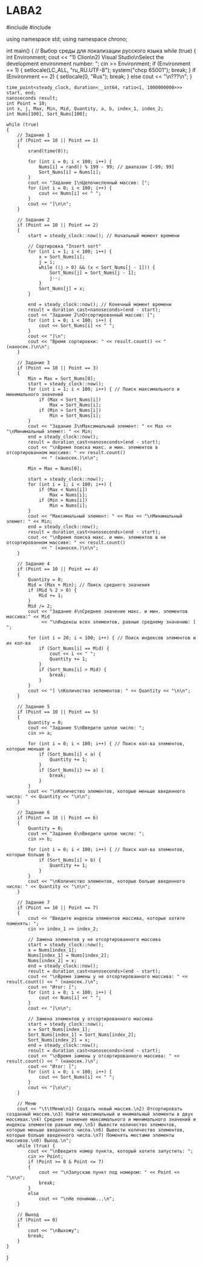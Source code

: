 # LABA2
#include <iostream>
#include <chrono>

using namespace std;
using namespace chrono;


int main() {
    // Выбор среды для локализации русского языка
    while (true)
    {
        int Environment;
        cout << "1) Clion\n2) Visual Studio\nSelect the development environment number: ";
        cin >> Environment;
        if (Environment == 1) {
            setlocale(LC_ALL, "ru_RU.UTF-8");
            system("chcp 65001");
            break;
        }
        if (Environment == 2) {
            setlocale(0, "Rus");
            break;
        }
        else
            cout << "\n???\n";
    }

    time_point<steady_clock, duration<__int64, ratio<1, 1000000000>>> start, end;
    nanoseconds result;
    int Point = 10;
    int x, j, Max, Min, Mid, Quantity, a, b, index_1, index_2;
    int Nums[100], Sort_Nums[100];

    while (true)
    {
        // Задание 1
        if (Point == 10 || Point == 1)
        {
            srand(time(0));

            for (int i = 0; i < 100; i++) {
                Nums[i] = rand() % 199 - 99; // диапазон [-99; 99]
                Sort_Nums[i] = Nums[i];
            }
            cout << "Задание 1\nЦелочисленный масcив: [";
            for (int i = 0; i < 100; i++) {
                cout << Nums[i] << " ";
            }
            cout << "]\n\n";
        }

        // Задание 2
        if (Point == 10 || Point == 2)
        {
            start = steady_clock::now(); // Начальный момент времени

            // Cортировка "Insert sort"
            for (int i = 1; i < 100; i++) {
                x = Sort_Nums[i];
                j = i;
                while ((j > 0) && (x < Sort_Nums[j - 1])) {
                    Sort_Nums[j] = Sort_Nums[j - 1];
                    j--;
                }
                Sort_Nums[j] = x;
            }

            end = steady_clock::now(); // Конечный момент времени
            result = duration_cast<nanoseconds>(end - start);
            cout << "Задание 2\nОтсортированный масcив: [";
            for (int i = 0; i < 100; i++) {
                cout << Sort_Nums[i] << " ";
            }
            cout << "]\n";
            cout << "Время сортировки: " << result.count() << " (наносек.)\n\n";
        }

        // Задание 3
        if (Point == 10 || Point == 3)
        {
            Min = Max = Sort_Nums[0];
            start = steady_clock::now();
            for (int i = 1; i < 100; i++) { // Поиск максимального и минимального значений
                if (Max < Sort_Nums[i])
                    Max = Sort_Nums[i];
                if (Min > Sort_Nums[i])
                    Min = Sort_Nums[i];
            }
            cout << "Задание 3\nМаксимальный элемент: " << Max << "\nМинимальный элемет: " << Min;
            end = steady_clock::now();
            result = duration_cast<nanoseconds>(end - start);
            cout << "\nВремя поиска макс. и мин. элементов в отсортированном массиве: " << result.count()
                 << " (наносек.)\n\n";

            Min = Max = Nums[0];

            start = steady_clock::now();
            for (int i = 1; i < 100; i++) {
                if (Max < Nums[i])
                    Max = Nums[i];
                if (Min > Nums[i])
                    Min = Nums[i];
            }
            cout << "Максимальный элемент: " << Max << "\nМинимальный элемет: " << Min;
            end = steady_clock::now();
            result = duration_cast<nanoseconds>(end - start);
            cout << "\nВремя поиска макс. и мин. элементов в не отсортированном массиве: " << result.count()
                 << " (наносек.)\n\n";
        }

        // Задание 4
        if (Point == 10 || Point == 4)
        {
            Quantity = 0;
            Mid = (Max + Min); // Поиск среднего значения
            if (Mid % 2 > 0) {
                Mid += 1;
            }
            Mid /= 2;
            cout << "Задание 4\nСреднее значение макс. и мин. элементов массива:" << Mid
                 << "\nИндексы всех элементов, равные среднему значению: [ ";

            for (int i = 20; i < 100; i++) { // Поиск индексов элементов и их кол-ва
                if (Sort_Nums[i] == Mid) {
                    cout << i << " ";
                    Quantity += 1;
                }
                if (Sort_Nums[i] > Mid) {
                    break;
                }
            }
            cout << "] \nКоличество эелементов: " << Quantity << "\n\n";
        }

        // Задание 5
        if (Point == 10 || Point == 5)
        {
            Quantity = 0;
            cout << "Задание 5\nВведите целое число: ";
            cin >> a;

            for (int i = 0; i < 100; i++) { // Поиск кол-ва элементов, которые меньше а
                if (Sort_Nums[i] < a) {
                    Quantity += 1;
                }
                if (Sort_Nums[i] >= a) {
                    break;
                }
            }
            cout << "\nКоличество элементов, которые меньше введенного числа: " << Quantity << "\n\n";
        }

        // Задание 6
        if (Point == 10 || Point == 6)
        {
            Quantity = 0;
            cout << "Задание 6\nВведите целое число: ";
            cin >> b;

            for (int i = 0; i < 100; i++) { // Поиск кол-ва элементов, которые больше b
                if (Sort_Nums[i] > b) {
                    Quantity += 1;
                }
            }
            cout << "\nКоличество элементов, которые больше введенного числа: " << Quantity << "\n\n";
        }

        // Задание 7
        if (Point == 10 || Point == 7)
        {
            cout << "Введите индексы элементов массива, которые хотите поменять: ";
            cin >> index_1 >> index_2;

            // Замена элементов у не отсортированного массива
            start = steady_clock::now();
            x = Nums[index_1];
            Nums[index_1] = Nums[index_2];
            Nums[index_2] = x;
            end = steady_clock::now();
            result = duration_cast<nanoseconds>(end - start);
            cout << "\nВремя замены у не отсортированного массива: " << result.count() << " (наносек.)\n";
            cout << "Итог: [";
            for (int i = 0; i < 100; i++) {
                cout << Nums[i] << " ";
            }
            cout << "]\n\n";

            // Замена элементов у отсортированного массива
            start = steady_clock::now();
            x = Sort_Nums[index_1];
            Sort_Nums[index_1] = Sort_Nums[index_2];
            Sort_Nums[index_2] = x;
            end = steady_clock::now();
            result = duration_cast<nanoseconds>(end - start);
            cout << "\nВремя замены у отсортированного массива: " << result.count() << " (наносек.)\n";
            cout << "Итог: [";
            for (int i = 0; i < 100; i++) {
                cout << Sort_Nums[i] << " ";
            }
            cout << "]\n\n";
        }

        // Меню
        cout << "\t\tМеню\n1) Создать новый массив.\n2) Отсортировать созданный массив.\n3) Найти максимальный и мнимальный элементы в двух массивах.\n4) Среднее значение максимального и минимального значений и индексы элементов равные ему.\n5) Вывести количество элементов, которые меньше введенного числа.\n6) Вывести количество элементов, которые больше введенного числа.\n7) Поменять местами элементы массивов.\n0) Выход.\n";
        while (true) {
            cout << "\nВведите номер пункта, который хотите запустить: ";
            cin >> Point;
            if (Point >= 0 & Point <= 7)
            {
                cout << "\nЗапускаю пункт под номером: " << Point << "\n\n";
                break;
            }
            else
                cout << "\nНе понимаю...\n";
        }

        // Выход
        if (Point == 0)
        {
            cout << "\nВыхожу";
            break;
        }
    }
}
